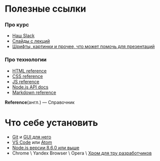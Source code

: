 <h1>Полезные ссылки</h1>
<h3>Про курс</h3>
<ul>
<li><a href='https://am-cp-frontend.slack.com/messages'>Наш Slack</a></li>
<li><a href='https://github.com/am-cp-frontend/course/tree/master/Slides'>Слайды с лекций</a></li>
<li><a href='https://github.com/am-cp-frontend/course/tree/master/Assets'>Шрифты, картинки и прочее, что может помочь для презентаций</a></li>
</ul>
<h3>Про технологии</h3>
<ul>
<li><a href='https://developer.mozilla.org/en-US/docs/Web/HTML/Element'>HTML reference</a></li>
<li><a href='https://www.w3schools.com/cssref/'>CSS reference</a></li>
<li><a href='https://developer.mozilla.org/en-US/docs/Web/JavaScript/Reference'>JS reference</a></li>
<li><a href='https://nodejs.org/dist/latest-v8.x/docs/api/'>Node.js API docs</a></li>
<li><a href='https://github.com/adam-p/markdown-here/wiki/Markdown-Cheatsheet'>Markdown reference</a></li>
</ul>
<p><b>Reference</b>(англ.) — Справочник</p>
<h1>Что себе установить</h1>
<ul>
  <li><a href=''>Git</a> и <a href=''>GUI для него</a></li> 
  <li><a href=''>VS Code</a> или <a href=''>Atom</a></li> 
  <li><a href=''>Node.js версии 8.6.0 или выше</a></li> 
  <li>Chrome \ Yandex Browser \ Opera \ <a href=''>Хром для тру разработчиков</a></li> 
  </ul>
